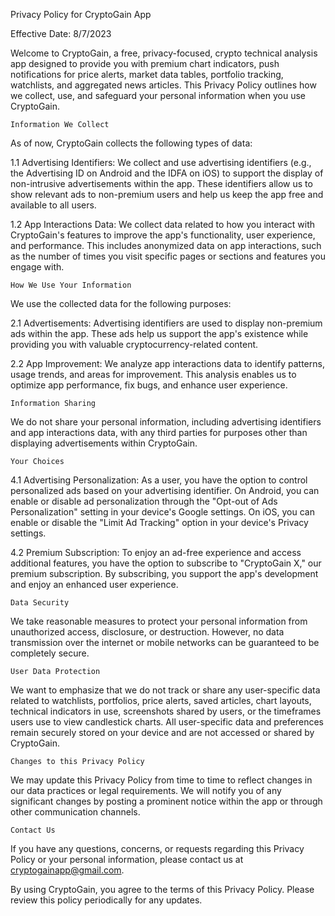 Privacy Policy for CryptoGain App

Effective Date: 8/7/2023

Welcome to CryptoGain, a free, privacy-focused, crypto technical analysis app designed to provide you with premium chart indicators, push notifications for price alerts, market data tables, portfolio tracking, watchlists, and aggregated news articles. This Privacy Policy outlines how we collect, use, and safeguard your personal information when you use CryptoGain.

    Information We Collect

As of now, CryptoGain collects the following types of data:

1.1 Advertising Identifiers: We collect and use advertising identifiers (e.g., the Advertising ID on Android and the IDFA on iOS) to support the display of non-intrusive advertisements within the app. These identifiers allow us to show relevant ads to non-premium users and help us keep the app free and available to all users.

1.2 App Interactions Data: We collect data related to how you interact with CryptoGain's features to improve the app's functionality, user experience, and performance. This includes anonymized data on app interactions, such as the number of times you visit specific pages or sections and features you engage with.

    How We Use Your Information

We use the collected data for the following purposes:

2.1 Advertisements: Advertising identifiers are used to display non-premium ads within the app. These ads help us support the app's existence while providing you with valuable cryptocurrency-related content.

2.2 App Improvement: We analyze app interactions data to identify patterns, usage trends, and areas for improvement. This analysis enables us to optimize app performance, fix bugs, and enhance user experience.

    Information Sharing

We do not share your personal information, including advertising identifiers and app interactions data, with any third parties for purposes other than displaying advertisements within CryptoGain.

    Your Choices

4.1 Advertising Personalization: As a user, you have the option to control personalized ads based on your advertising identifier. On Android, you can enable or disable ad personalization through the "Opt-out of Ads Personalization" setting in your device's Google settings. On iOS, you can enable or disable the "Limit Ad Tracking" option in your device's Privacy settings.

4.2 Premium Subscription: To enjoy an ad-free experience and access additional features, you have the option to subscribe to "CryptoGain X," our premium subscription. By subscribing, you support the app's development and enjoy an enhanced user experience.

    Data Security

We take reasonable measures to protect your personal information from unauthorized access, disclosure, or destruction. However, no data transmission over the internet or mobile networks can be guaranteed to be completely secure.

    User Data Protection

We want to emphasize that we do not track or share any user-specific data related to watchlists, portfolios, price alerts, saved articles, chart layouts, technical indicators in use, screenshots shared by users, or the timeframes users use to view candlestick charts. All user-specific data and preferences remain securely stored on your device and are not accessed or shared by CryptoGain.

    Changes to this Privacy Policy

We may update this Privacy Policy from time to time to reflect changes in our data practices or legal requirements. We will notify you of any significant changes by posting a prominent notice within the app or through other communication channels.

    Contact Us

If you have any questions, concerns, or requests regarding this Privacy Policy or your personal information, please contact us at cryptogainapp@gmail.com.

By using CryptoGain, you agree to the terms of this Privacy Policy. Please review this policy periodically for any updates.
